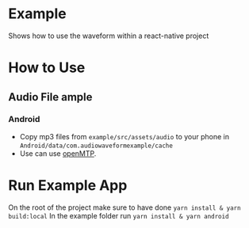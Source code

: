# Example

Shows how to use the waveform within a react-native project

# How to Use

## Audio File ample

### Android

- Copy mp3 files from `example/src/assets/audio` to your phone in `Android/data/com.audiowaveformexample/cache`
- Use can use [openMTP](https://github.com/ganeshrvel/openmtp).

# Run Example App

On the root of the project make sure to have done `yarn install & yarn build:local`
In the example folder run `yarn install & yarn android`
